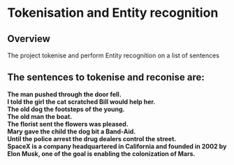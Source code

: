 # Tokenisation and Entity recognition
## Overview  
The project tokenise and perform Entity recognition on a list of sentences  

## The sentences to tokenise and reconise are:  

**The man pushed through the door fell.**  
**I told the girl the cat scratched Bill would help her.**  
**The old dog the footsteps of the young.**  
**The old man the boat.**  
**The florist sent the flowers was pleased.**  
**Mary gave the child the dog bit a Band-Aid.**  
**Until the police arrest the drug dealers control the street.**  
**SpaceX is a company headquartered in California and founded in 2002 by Elon Musk, one of the goal is enabling the colonization of Mars.**  
